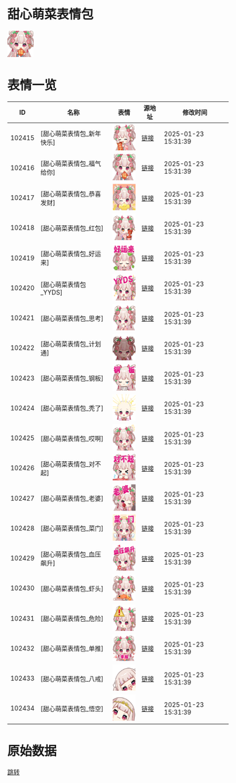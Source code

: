 # 甜心萌菜表情包

<img src="./cover.png" height="60" alt="cover" />

# 表情一览

|ID|名称|表情|源地址|修改时间|
|----|----|----|----|----|
|102415|[甜心萌菜表情包_新年快乐]|<img src="./pic/102415_%5B甜心萌菜表情包_新年快乐%5D.png" height="60" alt="新年快乐"/>|[链接](https://i0.hdslb.com/bfs/emote/a4cf6e5888129d5a15be3871cbbd3b4cf27c531d.png)|2025-01-23 15:31:39|
|102416|[甜心萌菜表情包_福气给你]|<img src="./pic/102416_%5B甜心萌菜表情包_福气给你%5D.png" height="60" alt="福气给你"/>|[链接](https://i0.hdslb.com/bfs/emote/ea8e208011d832bb8e5974956e4f3f73321cc5b0.png)|2025-01-23 15:31:39|
|102417|[甜心萌菜表情包_恭喜发财]|<img src="./pic/102417_%5B甜心萌菜表情包_恭喜发财%5D.png" height="60" alt="恭喜发财"/>|[链接](https://i0.hdslb.com/bfs/emote/e681d21f1b614412e1f5dca5aa14d0386e8628bb.png)|2025-01-23 15:31:39|
|102418|[甜心萌菜表情包_红包]|<img src="./pic/102418_%5B甜心萌菜表情包_红包%5D.png" height="60" alt="红包"/>|[链接](https://i0.hdslb.com/bfs/emote/8de1ecf4fca35ffb8883b882b63f05eb4ff793c8.png)|2025-01-23 15:31:39|
|102419|[甜心萌菜表情包_好运来]|<img src="./pic/102419_%5B甜心萌菜表情包_好运来%5D.png" height="60" alt="好运来"/>|[链接](https://i0.hdslb.com/bfs/emote/9e157ea525e970d1951c237065db27daddcd2d4d.png)|2025-01-23 15:31:39|
|102420|[甜心萌菜表情包_YYDS]|<img src="./pic/102420_%5B甜心萌菜表情包_YYDS%5D.png" height="60" alt="YYDS"/>|[链接](https://i0.hdslb.com/bfs/emote/bfdd859d347402a72f9be80020e77fd8dbcc87db.png)|2025-01-23 15:31:39|
|102421|[甜心萌菜表情包_思考]|<img src="./pic/102421_%5B甜心萌菜表情包_思考%5D.png" height="60" alt="思考"/>|[链接](https://i0.hdslb.com/bfs/emote/b2aac86241de93d232ee603f43b692631c489305.png)|2025-01-23 15:31:39|
|102422|[甜心萌菜表情包_计划通]|<img src="./pic/102422_%5B甜心萌菜表情包_计划通%5D.png" height="60" alt="计划通"/>|[链接](https://i0.hdslb.com/bfs/emote/3b94b9ef7ea617d54a995007b319a928dfc63823.png)|2025-01-23 15:31:39|
|102423|[甜心萌菜表情包_钢板]|<img src="./pic/102423_%5B甜心萌菜表情包_钢板%5D.png" height="60" alt="钢板"/>|[链接](https://i0.hdslb.com/bfs/emote/4d2d05da917a6ec40a7f5a9335eb4ce590625979.png)|2025-01-23 15:31:39|
|102424|[甜心萌菜表情包_秃了]|<img src="./pic/102424_%5B甜心萌菜表情包_秃了%5D.png" height="60" alt="秃了"/>|[链接](https://i0.hdslb.com/bfs/emote/548bf1d772776ac286a695886e52cc71b390f48f.png)|2025-01-23 15:31:39|
|102425|[甜心萌菜表情包_哎啊]|<img src="./pic/102425_%5B甜心萌菜表情包_哎啊%5D.png" height="60" alt="哎啊"/>|[链接](https://i0.hdslb.com/bfs/emote/988a021adb909c532a7e931c5f2662e062331b70.png)|2025-01-23 15:31:39|
|102426|[甜心萌菜表情包_对不起]|<img src="./pic/102426_%5B甜心萌菜表情包_对不起%5D.png" height="60" alt="对不起"/>|[链接](https://i0.hdslb.com/bfs/emote/3f3f90e8f02f4d2a9f39e12b4e9b85fd7793173d.png)|2025-01-23 15:31:39|
|102427|[甜心萌菜表情包_老婆]|<img src="./pic/102427_%5B甜心萌菜表情包_老婆%5D.png" height="60" alt="老婆"/>|[链接](https://i0.hdslb.com/bfs/emote/862f588a024391f25abe76f7bdcfb1e72dae2aff.png)|2025-01-23 15:31:39|
|102428|[甜心萌菜表情包_菜门]|<img src="./pic/102428_%5B甜心萌菜表情包_菜门%5D.png" height="60" alt="菜门"/>|[链接](https://i0.hdslb.com/bfs/emote/2c4308a41ad4c31cb5fe94f0389718c43c22050d.png)|2025-01-23 15:31:39|
|102429|[甜心萌菜表情包_血压飙升]|<img src="./pic/102429_%5B甜心萌菜表情包_血压飙升%5D.png" height="60" alt="血压飙升"/>|[链接](https://i0.hdslb.com/bfs/emote/d753c9773719133b5c85f84816297e094d3a4ea7.png)|2025-01-23 15:31:39|
|102430|[甜心萌菜表情包_虾头]|<img src="./pic/102430_%5B甜心萌菜表情包_虾头%5D.png" height="60" alt="虾头"/>|[链接](https://i0.hdslb.com/bfs/emote/3f320188dbaacac7e720d736168df60f867d7e1a.png)|2025-01-23 15:31:39|
|102431|[甜心萌菜表情包_危险]|<img src="./pic/102431_%5B甜心萌菜表情包_危险%5D.png" height="60" alt="危险"/>|[链接](https://i0.hdslb.com/bfs/emote/ab5f11c52e2d3bc00d582fe18f7e663a98a84aa7.png)|2025-01-23 15:31:39|
|102432|[甜心萌菜表情包_单推]|<img src="./pic/102432_%5B甜心萌菜表情包_单推%5D.png" height="60" alt="单推"/>|[链接](https://i0.hdslb.com/bfs/emote/8756f724b5b2cda7acf3665acfc2c4f04ec7a379.png)|2025-01-23 15:31:39|
|102433|[甜心萌菜表情包_八戒]|<img src="./pic/102433_%5B甜心萌菜表情包_八戒%5D.png" height="60" alt="八戒"/>|[链接](https://i0.hdslb.com/bfs/emote/aecdcc8d35a55d49d162569bfb558e47bce0d2a3.png)|2025-01-23 15:31:39|
|102434|[甜心萌菜表情包_悟空]|<img src="./pic/102434_%5B甜心萌菜表情包_悟空%5D.png" height="60" alt="悟空"/>|[链接](https://i0.hdslb.com/bfs/emote/4e38d367dd8f79af86346d8104cb0d162b7474f4.png)|2025-01-23 15:31:39|

# 原始数据

[跳转](./raw.json)

